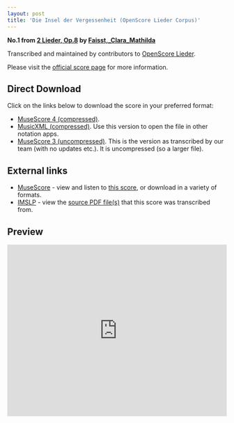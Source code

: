```yaml
---
layout: post
title: 'Die Insel der Vergessenheit (OpenScore Lieder Corpus)'
---
```


__No.1 from [2 Lieder, Op.8](https://fourscoreandmore.org/OpenScore/Faisst%2C_Clara_Mathilda/2_Lieder%2C_Op.8/) by [Faisst,_Clara_Mathilda](https://fourscoreandmore.org/OpenScore/Faisst%2C_Clara_Mathilda)__

Transcribed and maintained by contributors to [OpenScore Lieder].

Please visit the [official score page] for more information.

[official score page]: https://musescore.com/openscore-lieder-corpus/scores/6164267
[OpenScore Lieder]: https://musescore.com/openscore-lieder-corpus

## Direct Download

Click on the links below to download the score in your preferred format:
- [MuseScore 4 (compressed)](https://fourscoreandmore.org/OpenScore/Faisst%2C_Clara_Mathilda/2_Lieder%2C_Op.8/1_Die_Insel_der_Vergessenheit.mscz).
- [MusicXML (compressed)](https://fourscoreandmore.org/OpenScore/Faisst%2C_Clara_Mathilda/2_Lieder%2C_Op.8/1_Die_Insel_der_Vergessenheit.mxl). Use this version to open the file in other notation apps.
- [MuseScore 3 (uncompressed)](https://raw.githubusercontent.com/OpenScore/Lieder/refs/heads/main/scores/Faisst%2C_Clara_Mathilda/2_Lieder%2C_Op.8/1_Die_Insel_der_Vergessenheit/lc6164267.mscx). This is the version as transcribed by our team (with no updates etc.). It is uncompressed (so a larger file).

## External links

- [MuseScore] - view and listen to [this score][MuseScore], or download in a variety of formats.
- [IMSLP] - view the [source PDF file(s)][IMSLP] that this score was transcribed from.

[MuseScore]: https://musescore.com/score/6164267
[IMSLP]: https://imslp.org/wiki/Special:ReverseLookup/621841

## Preview

<iframe width="100%" height="394" src="https://musescore.com/openscore-lieder-corpus/scores/6164267/embed" frameborder="0" allowfullscreen allow="autoplay; fullscreen"></iframe>
